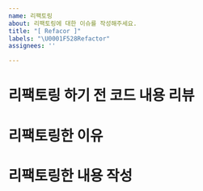```yaml
---
name: 리팩토링
about: 리팩토링에 대한 이슈를 작성해주세요.
title: "[ Refacor ]"
labels: "\U0001F528Refactor"
assignees: ''

---
```


# 리팩토링 하기 전 코드 내용 리뷰


# 리팩토링한 이유


# 리팩토링한 내용 작성
